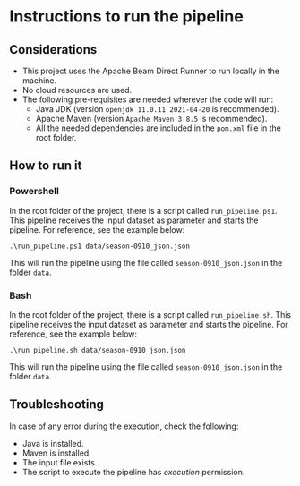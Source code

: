 # Instructions to run the pipeline

## Considerations

* This project uses the Apache Beam Direct Runner to run locally in the machine.
* No cloud resources are used.
* The following pre-requisites are needed wherever the code will run:
  * Java JDK (version `openjdk 11.0.11 2021-04-20` is recommended).
  * Apache Maven (version `Apache Maven 3.8.5` is recommended).
  * All the needed dependencies are included in the `pom.xml` file in the root folder.

## How to run it

### Powershell

In the root folder of the project, there is a script called `run_pipeline.ps1`. This pipeline receives the input dataset as parameter and starts the pipeline. For reference, see the example below:

```
.\run_pipeline.ps1 data/season-0910_json.json
```

This will run the pipeline using the file called `season-0910_json.json` in the folder `data`.

### Bash

In the root folder of the project, there is a script called `run_pipeline.sh`. This pipeline receives the input dataset as parameter and starts the pipeline. For reference, see the example below:

```
.\run_pipeline.sh data/season-0910_json.json
```

This will run the pipeline using the file called `season-0910_json.json` in the folder `data`.


## Troubleshooting

In case of any error during the execution, check the following:

* Java is installed.
* Maven is installed.
* The input file exists.
* The script to execute the pipeline has _execution_ permission.
